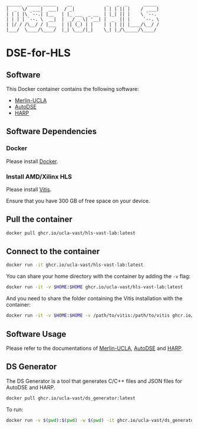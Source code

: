 ```
______  _____ _____    __             _   _  _      _____ 
|  _  \/  ___|  ___|  / _|           | | | || |    /  ___|
| | | |\ `--.| |__   | |_ ___  _ __  | |_| || |    \ `--. 
| | | | `--. \  __|  |  _/ _ \| '__| |  _  || |     `--. \
| |/ / /\__/ / |___  | || (_) | |    | | | || |____/\__/ /
|___/  \____/\____/  |_| \___/|_|    \_| |_/\_____/\____/ 
```                                                      
                                                          
# DSE-for-HLS

## Software

This Docker container contains the following software:

- [Merlin-UCLA](https://github.com/UCLA-VAST/Merlin-UCLA)
- [AutoDSE](https://github.com/UCLA-VAST/AutoDSE)
- [HARP](https://github.com/UCLA-VAST/HARP)

## Software Dependencies

### Docker

Please install [Docker](https://docs.docker.com/engine/install/).

### Install AMD/Xilinx HLS

Please install [Vitis](https://www.xilinx.com/support/download/index.html/content/xilinx/en/downloadNav/vitis.html).

Ensure that you have 300 GB of free space on your device.

## Pull the container

```sh
docker pull ghcr.io/ucla-vast/hls-vast-lab:latest
```

## Connect to the container

```sh
docker run -it ghcr.io/ucla-vast/hls-vast-lab:latest
```

You can share your home directory with the container by adding the `-v` flag:

```sh
docker run -it -v $HOME:$HOME ghcr.io/ucla-vast/hls-vast-lab:latest
```

And you need to share the folder containing the Vitis installation with the container:

```sh
docker run -it -v $HOME:$HOME -v /path/to/vitis:/path/to/vitis ghcr.io/ucla-vast/hls-vast-lab:latest
```

## Software Usage

Please refer to the documentations of [Merlin-UCLA](https://github.com/UCLA-VAST/Merlin-UCLA), [AutoDSE](https://github.com/UCLA-VAST/AutoDSE) and [HARP](https://github.com/UCLA-VAST/HARP).


## DS Generator

The DS Generator is a tool that generates C/C++ files and JSON files for AutoDSE and HARP.

```sh
docker pull ghcr.io/ucla-vast/ds_generator:latest
```

To run:

```sh
docker run -v $(pwd):$(pwd) -w $(pwd) -it ghcr.io/ucla-vast/ds_generator:latest ds_generator *.c
```